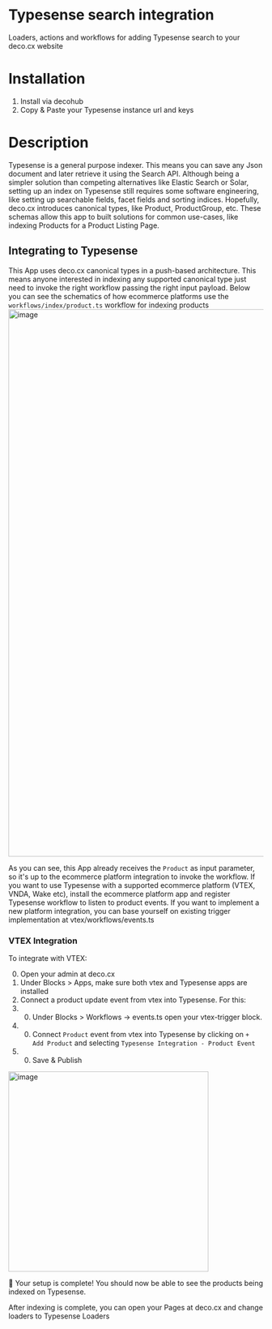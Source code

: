 # Typesense search integration
Loaders, actions and workflows for adding Typesense search to your deco.cx website

# Installation
1. Install via decohub
2. Copy & Paste your Typesense instance url and keys

# Description
Typesense is a general purpose indexer. This means you can save any Json document and later retrieve it using the Search API. Although being a simpler solution than competing alternatives like Elastic Search or Solar, setting up an index on Typesense still requires some software engineering, like setting up searchable fields, facet fields and sorting indices. Hopefully, deco.cx introduces canonical types, like Product, ProductGroup, etc. These schemas allow this app to built solutions for common use-cases, like indexing Products for a Product Listing Page. 

## Integrating to Typesense
This App uses deco.cx canonical types in a push-based architecture. This means anyone interested in indexing any supported canonical type just need to invoke the right workflow passing the right input payload. Below you can see the schematics of how ecommerce platforms use the `workflows/index/product.ts` workflow for indexing products
<img width="1080" alt="image" src="https://github.com/deco-cx/apps/assets/1753396/8c2e46cc-4886-499d-bcb0-634bdf4b750b">

As you can see, this App already receives the `Product` as input parameter, so it's up to the ecommerce platform integration to invoke the workflow. 
If you want to use Typesense with a supported ecommerce platform (VTEX, VNDA, Wake etc), install the ecommerce platform app and register Typesense workflow to listen to product events.
If you want to implement a new platform integration, you can base yourself on existing trigger implementation at vtex/workflows/events.ts

### VTEX Integration
To integrate with VTEX:

0. Open your admin at deco.cx
0. Under Blocks > Apps, make sure both vtex and Typesense apps are installed
0. Connect a product update event from vtex into Typesense. For this:
0. 0. Under Blocks > Workflows -> events.ts open your vtex-trigger block. 
0. 0. Connect `Product` event from vtex into Typesense by clicking on `+ Add Product` and selecting `Typesense Integration - Product Event` 
0. 0. Save & Publish 

<img width="395" alt="image" src="https://github.com/deco-cx/apps/assets/1753396/a135d789-50f9-415f-bbd2-a328c3762034">

🎉 Your setup is complete! You should now be able to see the products being indexed on Typesense.

After indexing is complete, you can open your Pages at deco.cx and change loaders to Typesense Loaders
